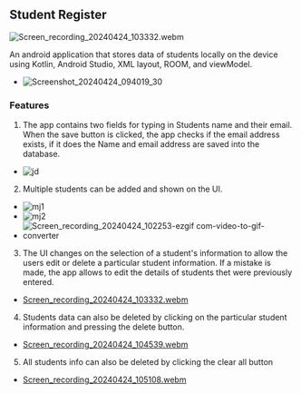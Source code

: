 ## Student Register
![Screen_recording_20240424_103332.webm](https://github.com/Oluwadhara/Student-Register/assets/99046185/a06f78df-81af-4c31-8c3b-32023f4a2370)

An android application that stores data of students locally on the device using Kotlin, Android Studio, XML layout, ROOM, and viewModel.
- ![Screenshot_20240424_094019_30](https://github.com/Oluwadhara/Student-Register/assets/99046185/ac3db1a7-1ba9-41de-ac7a-b53ab214c31f)
### Features
1. The app contains two fields for typing in Students name and their email. When the save button is clicked, the app checks if the email address exists, if it does the Name and email address are saved into the database.
- ![jd](https://github.com/Oluwadhara/Student-Register/assets/99046185/8dcd3b52-e1ad-45bc-97fa-1766029658d1)
2. Multiple students can be added and shown on the UI.
- ![mj1](https://github.com/Oluwadhara/Student-Register/assets/99046185/4bb84a2f-1c11-439b-aef2-b12c8665c169)
- ![mj2](https://github.com/Oluwadhara/Student-Register/assets/99046185/b349ed17-2836-46df-b9be-6dcf422e3889)
- ![Screen_recording_20240424_102253-ezgif com-video-to-gif-converter](https://github.com/Oluwadhara/Student-Register/assets/99046185/3713a179-c92e-4216-9e5a-bcdc02ab8eed)
3. The UI changes on the selection of a student's information to allow the users edit or delete a particular student information. If a mistake is made, the app allows to edit the details of students thet were previously entered.
- [Screen_recording_20240424_103332.webm](https://github.com/Oluwadhara/Student-Register/assets/99046185/ab6d9595-d337-4553-b73b-b279e1848234)
4. Students data can also be deleted by clicking on the particular student information and pressing the delete button.
- [Screen_recording_20240424_104539.webm](https://github.com/Oluwadhara/Student-Register/assets/99046185/d49aa9df-4d80-4f27-8fd4-775cf955365d)
5. All students info can also be deleted by clicking the clear all button
- [Screen_recording_20240424_105108.webm](https://github.com/Oluwadhara/Student-Register/assets/99046185/3c277563-8336-49b0-b3db-e74248af7b80)
